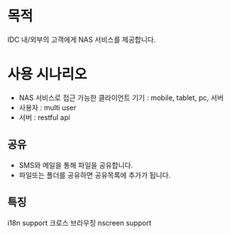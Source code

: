 # 목적
IDC 내/외부의 고객에게 NAS 서비스를 제공합니다.

# 사용 시나리오
* NAS 서비스로 접근 가능한 클라이언트 기기 : mobile, tablet, pc, 서버
* 사용자 : multi user 
* 서버 : restful api 


## 공유 
* SMS와 메일을 통해 파일을 공유합니다.
* 파일또는 폴더를 공유하면 공유목록에 추가가 됩니다.

## 특징 
i18n support
크로스 브라우징
nscreen support

